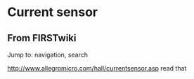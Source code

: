 # Current sensor

## From FIRSTwiki

Jump to: navigation, search

<http://www.allegromicro.com/hall/currentsensor.asp> read that
